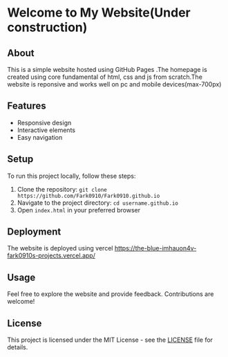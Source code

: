 # Welcome to My Website(Under construction)

## About
This is a simple website hosted using GitHub Pages .The homepage is created using core fundamental of html, css and js from scratch.The website is reponsive and works well on pc and mobile devices(max-700px)

## Features
- Responsive design
- Interactive elements
- Easy navigation

## Setup
To run this project locally, follow these steps:
1. Clone the repository: `git clone https://github.com/Fark0910/Fark0910.github.io`
2. Navigate to the project directory: `cd username.github.io`
3. Open `index.html` in your preferred browser

## Deployment
The website is deployed using vercel https://the-blue-imhauon4v-fark0910s-projects.vercel.app/
## Usage
Feel free to explore the website and provide feedback. Contributions are welcome!

## License
This project is licensed under the MIT License - see the [LICENSE](LICENSE) file for details.

